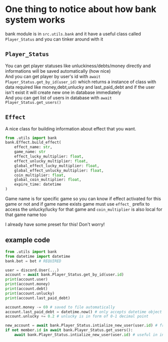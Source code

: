 # One thing to notice about how bank system works

bank module is in `src.utils.bank` and it have a useful class called `Player_Status` and you can tinker around with it

## `Player_Status`

You can get player statuses like unluckiness/debts/money directly and informations will be saved automatically (how nice)  
And you can get player by user's id with `await Player_Status.get_by_id(user_id)` which returns a instance of class with data required like money,debt,unlucky and last_paid_debt and if the user isn't exist it will create new one in database immediately  
And you can get list of users in database with `await Player_Status.get_users()`

## `Effect`

A nice class for building information about effect that you want.

```py
from .utils import bank
bank.Effect.build_effect(
    effect_name: str,
    game_name: str
    effect_lucky_multiplier: float,
    effect_unlucky_multiplier: float,
    global_effect_lucky_multiplier: float,
    global_effect_unlucky_multiplier: float,
    coin_multiplier: float,
    global_coin_multiplier: float,
    expire_time: datetime
)
```

Game name is for specific game so you can know if effect activated for this game or not and if game name exists game must use `effect_` prefix to access the unlucky/lucky for that game and `coin_multiplier` is also local for that game name too

I already have some preset for this! Don't worry!

## example code

```py
from .utils import bank
from datetime import datetime
bank.bot = bot # REQUIRED

user = discord.User(...)
account = await bank.Player_Status.get_by_id(user.id)
print(account.user)
print(account.money)
print(account.debt)
print(account.unlucky)
print(account.last_paid_debt)

account.money -= 69 # saved to file automatically
account.last_paid_debt = datetime.now() # only accepts datetime object
account.unlucky += 0.2 # unlucky is in form of 0-1 decimal point

new_account = await bank.Player_Status.intialize_new_user(user.id) # fresh new account reset everything
if not member.id in await bank.Player_Status.get_users():
    await bank.Player_Status.intialize_new_user(user.id) # useful in intialize new user's data
```
